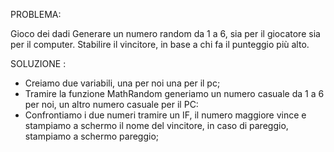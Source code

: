 PROBLEMA:

Gioco dei dadi
Generare un numero random da 1 a 6, sia per il giocatore sia per il computer. Stabilire il vincitore, in base a chi fa il punteggio più alto.

SOLUZIONE :

- Creiamo due variabili, una per noi una per il pc;
- Tramire la funzione MathRandom generiamo un numero casuale da 1 a 6 per noi, un altro numero casuale per il PC:
- Confrontiamo i due numeri tramire un IF, il numero maggiore vince e stampiamo a schermo il nome del vincitore, 
in caso di pareggio, stampiamo a schermo pareggio;
